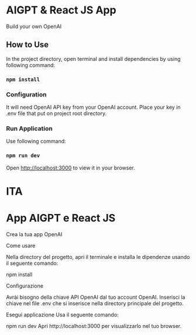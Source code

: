 # AIGPT & React JS App

Build your own OpenAI

## How to Use

In the project directory, open terminal and install dependencies by using following command:

### `npm install`

### Configuration

It will need OpenAI API key from your OpenAI account. Place your key in .env file that put on project root directory.

### Run Application

Use following command:

### `npm run dev`

Open [http://localhost:3000](http://localhost:3000) to view it in your browser.

# ITA

# App AIGPT e React JS
Crea la tua app OpenAI

Come usare

Nella directory del progetto, apri il terminale e installa le dipendenze usando il seguente comando:

npm install

Configurazione

Avrài bisogno della chiave API OpenAI dal tuo account OpenAI. Inserisci la chiave nel file .env che si inserisce nella directory principale del progetto.

Esegui applicazione
Usa il seguente comando:

npm run dev
Apri http://localhost:3000 per visualizzarlo nel tuo browser.